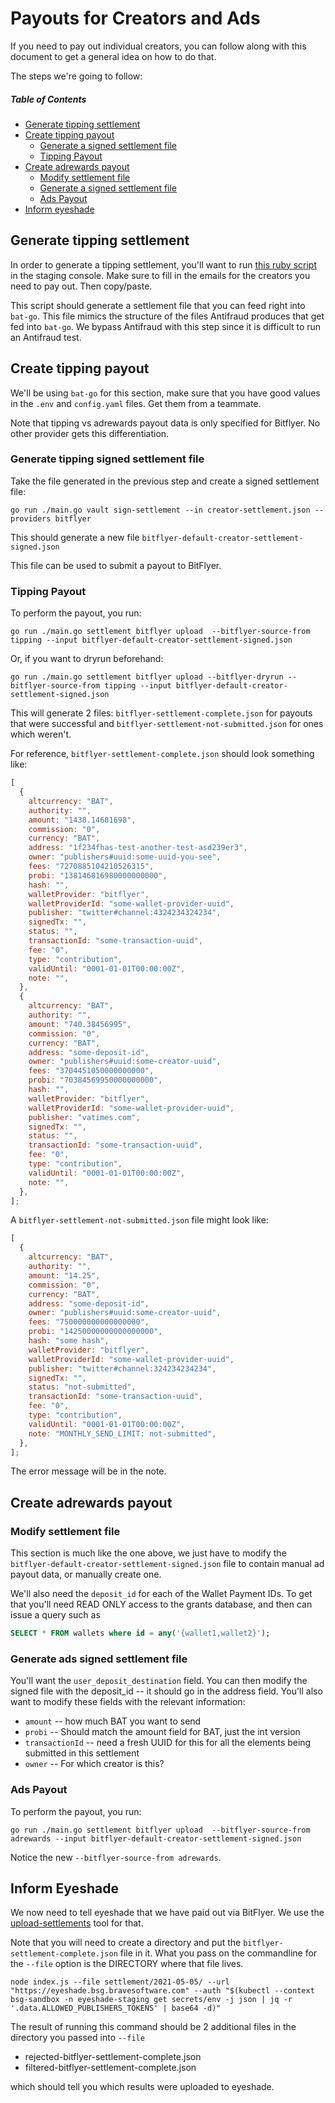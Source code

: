 # Payouts for Creators and Ads

If you need to pay out individual creators, you can follow along with this document to get a general idea on how to do that.

The steps we're going to follow:

##### Table of Contents

- [Generate tipping settlement](#generate-tipping-settlement)
- [Create tipping payout](#create-tipping-payout)
  - [Generate a signed settlement file](#generate-tipping-signed-settlement-file)
  - [Tipping Payout](#tipping-payout)
- [Create adrewards payout](#create-adrewards-payout)
  - [Modify settlement file](#modify-settlement-file)
  - [Generate a signed settlement file](#generate-ads-signed-settlement-file)
  - [Ads Payout](#ads-payout)
- [Inform eyeshade](#inform-eyeshade)

## Generate tipping settlement

In order to generate a tipping settlement, you'll want to run [this ruby script](getcre) in the staging console. Make sure to fill in the emails for the creators you need to pay out. Then copy/paste.

This script should generate a settlement file that you can feed right into `bat-go`. This file mimics the structure of the files Antifraud produces that get fed into `bat-go`. We bypass Antifraud with this step since it is difficult to run an Antifraud test.

[getcre]: https://github.com/brave-intl/support-tools/blob/master/get-publishers.rb#L7

## Create tipping payout

We'll be using `bat-go` for this section, make sure that you have good values in the `.env` and `config.yaml` files. Get them from a teammate.

Note that tipping vs adrewards payout data is only specified for Bitflyer. No other provider gets this differentiation.

### Generate tipping signed settlement file

Take the file generated in the previous step and create a signed settlement file:

```shell
go run ./main.go vault sign-settlement --in creator-settlement.json --providers bitflyer
```

This should generate a new file `bitflyer-default-creator-settlement-signed.json`

This file can be used to submit a payout to BitFlyer.

### Tipping Payout

To perform the payout, you run:

```shell
go run ./main.go settlement bitflyer upload  --bitflyer-source-from tipping --input bitflyer-default-creator-settlement-signed.json
```

Or, if you want to dryrun beforehand:

```shell
go run ./main.go settlement bitflyer upload --bitflyer-dryrun --bitflyer-source-from tipping --input bitflyer-default-creator-settlement-signed.json
```

This will generate 2 files: `bitflyer-settlement-complete.json` for payouts that were successful and `bitflyer-settlement-not-submitted.json` for ones which weren't.

For reference, `bitflyer-settlement-complete.json` should look something like:

```javascript
[
  {
    altcurrency: "BAT",
    authority: "",
    amount: "1438.14681698",
    commission: "0",
    currency: "BAT",
    address: "1f234fhas-test-another-test-asd239er3",
    owner: "publishers#uuid:some-uuid-you-see",
    fees: "7270885104210526315",
    probi: "138146816980000000000",
    hash: "",
    walletProvider: "bitflyer",
    walletProviderId: "some-wallet-provider-uuid",
    publisher: "twitter#channel:4324234324234",
    signedTx: "",
    status: "",
    transactionId: "some-transaction-uuid",
    fee: "0",
    type: "contribution",
    validUntil: "0001-01-01T00:00:00Z",
    note: "",
  },
  {
    altcurrency: "BAT",
    authority: "",
    amount: "740.38456995",
    commission: "0",
    currency: "BAT",
    address: "some-deposit-id",
    owner: "publishers#uuid:some-creator-uuid",
    fees: "3704451050000000000",
    probi: "70384569950000000000",
    hash: "",
    walletProvider: "bitflyer",
    walletProviderId: "some-wallet-provider-uuid",
    publisher: "vatimes.com",
    signedTx: "",
    status: "",
    transactionId: "some-transaction-uuid",
    fee: "0",
    type: "contribution",
    validUntil: "0001-01-01T00:00:00Z",
    note: "",
  },
];
```

A `bitflyer-settlement-not-submitted.json` file might look like:

```javascript
[
  {
    altcurrency: "BAT",
    authority: "",
    amount: "14.25",
    commission: "0",
    currency: "BAT",
    address: "some-deposit-id",
    owner: "publishers#uuid:some-creator-uuid",
    fees: "750000000000000000",
    probi: "14250000000000000000",
    hash: "some hash",
    walletProvider: "bitflyer",
    walletProviderId: "some-wallet-provider-uuid",
    publisher: "twitter#channel:324234234234",
    signedTx: "",
    status: "not-submitted",
    transactionId: "some-transaction-uuid",
    fee: "0",
    type: "contribution",
    validUntil: "0001-01-01T00:00:00Z",
    note: "MONTHLY_SEND_LIMIT: not-submitted",
  },
];
```

The error message will be in the note.

## Create adrewards payout

### Modify settlement file

This section is much like the one above, we just have to modify the `bitflyer-default-creator-settlement-signed.json` file to contain manual ad payout data, or manually create one.

We'll also need the `deposit_id` for each of the Wallet Payment IDs. To get that you'll need READ ONLY access to the grants database, and then can issue a query such as

```sql
SELECT * FROM wallets where id = any('{wallet1,wallet2}');
```

### Generate ads signed settlement file

You'll want the `user_deposit_destination` field. You can then modify the signed file with the deposit_id -- it should go in the address field. You'll also want to modify these fields with the relevant information:

- `amount` -- how much BAT you want to send
- `probi` -- Should match the amount field for BAT, just the int version
- `transactionId` -- need a fresh UUID for this for all the elements being submitted in this settlement
- `owner` -- For which creator is this?

### Ads Payout

To perform the payout, you run:

```shell
go run ./main.go settlement bitflyer upload  --bitflyer-source-from adrewards --input bitflyer-default-creator-settlement-signed.json
```

Notice the new `--bitflyer-source-from adrewards`.

## Inform Eyeshade

We now need to tell eyeshade that we have paid out via BitFlyer. We use the [upload-settlements](upload-settlements) tool for that.

Note that you will need to create a directory and put the `bitflyer-settlement-complete.json` file in it.
What you pass on the commandline for the `--file` option is the DIRECTORY where that file lives.

```shell
node index.js --file settlement/2021-05-05/ --url "https://eyeshade.bsg.bravesoftware.com" --auth "$(kubectl --context bsg-sandbox -n eyeshade-staging get secrets/env -j json | jq -r '.data.ALLOWED_PUBLISHERS_TOKENS' | base64 -d)"
```

The result of running this command should be 2 additional files in the directory you passed into `--file`

- rejected-bitflyer-settlement-complete.json
- filtered-bitflyer-settlement-complete.json

which should tell you which results were uploaded to eyeshade.

[upload-settlements]: https://github.com/brave-intl/upload-settlements
